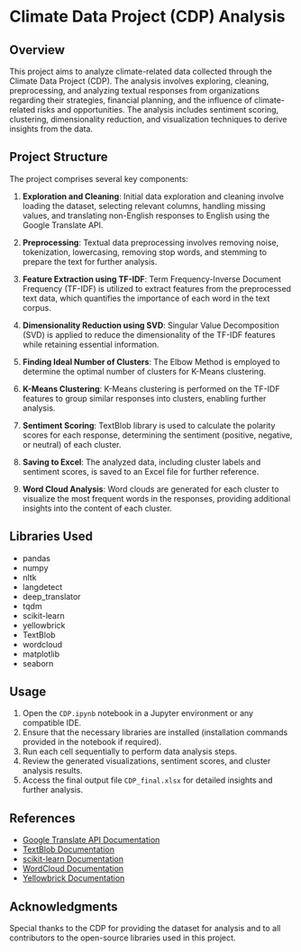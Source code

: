 # Climate Data Project (CDP) Analysis

## Overview
This project aims to analyze climate-related data collected through the Climate Data Project (CDP). The analysis involves exploring, cleaning, preprocessing, and analyzing textual responses from organizations regarding their strategies, financial planning, and the influence of climate-related risks and opportunities. The analysis includes sentiment scoring, clustering, dimensionality reduction, and visualization techniques to derive insights from the data.

## Project Structure
The project comprises several key components:

1. **Exploration and Cleaning**: Initial data exploration and cleaning involve loading the dataset, selecting relevant columns, handling missing values, and translating non-English responses to English using the Google Translate API.

2. **Preprocessing**: Textual data preprocessing involves removing noise, tokenization, lowercasing, removing stop words, and stemming to prepare the text for further analysis.

3. **Feature Extraction using TF-IDF**: Term Frequency-Inverse Document Frequency (TF-IDF) is utilized to extract features from the preprocessed text data, which quantifies the importance of each word in the text corpus.

4. **Dimensionality Reduction using SVD**: Singular Value Decomposition (SVD) is applied to reduce the dimensionality of the TF-IDF features while retaining essential information.

5. **Finding Ideal Number of Clusters**: The Elbow Method is employed to determine the optimal number of clusters for K-Means clustering.

6. **K-Means Clustering**: K-Means clustering is performed on the TF-IDF features to group similar responses into clusters, enabling further analysis.

7. **Sentiment Scoring**: TextBlob library is used to calculate the polarity scores for each response, determining the sentiment (positive, negative, or neutral) of each cluster.

8. **Saving to Excel**: The analyzed data, including cluster labels and sentiment scores, is saved to an Excel file for further reference.

9. **Word Cloud Analysis**: Word clouds are generated for each cluster to visualize the most frequent words in the responses, providing additional insights into the content of each cluster.

## Libraries Used
- pandas
- numpy
- nltk
- langdetect
- deep_translator
- tqdm
- scikit-learn
- yellowbrick
- TextBlob
- wordcloud
- matplotlib
- seaborn

## Usage
1. Open the `CDP.ipynb` notebook in a Jupyter environment or any compatible IDE.
2. Ensure that the necessary libraries are installed (installation commands provided in the notebook if required).
3. Run each cell sequentially to perform data analysis steps.
4. Review the generated visualizations, sentiment scores, and cluster analysis results.
5. Access the final output file `CDP_final.xlsx` for detailed insights and further analysis.

## References
- [Google Translate API Documentation](https://cloud.google.com/translate/docs)
- [TextBlob Documentation](https://textblob.readthedocs.io/en/dev/)
- [scikit-learn Documentation](https://scikit-learn.org/stable/documentation.html)
- [WordCloud Documentation](https://amueller.github.io/word_cloud/)
- [Yellowbrick Documentation](https://www.scikit-yb.org/en/latest/index.html)

## Acknowledgments
Special thanks to the CDP for providing the dataset for analysis and to all contributors to the open-source libraries used in this project.
